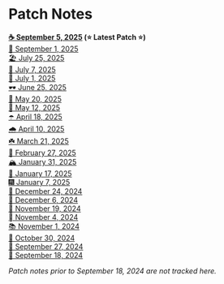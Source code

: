 # Patch Notes

**[☕ September 5, 2025](patch-notes/2025/patches09052025.md) (⭐ Latest Patch ⭐)**<br>
[🍁 September 1, 2025](patch-notes/2025/patches09012025.md)<br>
[🏖️ July 25, 2025](patch-notes/2025/patches07252025.md)<br>
[🍉 July 7, 2025](patch-notes/2025/patches07072025.md)<br>
[🧨 July 1, 2025](patch-notes/2025/patches07012025.md)<br>
[🕶️ June 25, 2025](patch-notes/2025/patches06252025.md)<br>
[🌈 May 20, 2025](patch-notes/2025/patches05202025.md)<br>
[🌷 May 12, 2025](patch-notes/2025/patches05122025.md)<br>
[☂️ April 18, 2025](patch-notes/2025/patches04182025.md)<br>
[🌧️ April 10, 2025](patch-notes/2025/patches10042025.md)<br>
[☘️ March 21, 2025](patch-notes/2025/patches03212025.md)<br>
[💞 February 27, 2025](patch-notes/2025/patches02272025.md)<br>
[🏔️ January 31, 2025](patch-notes/2025/patches01312025.md)<br>
[🧊 January 17, 2025](patch-notes/2025/patches01172025.md)<br>
[🎆 January 7, 2025](patch-notes/2025/patches01072025.md)<br>
[🎄 December 24, 2024](patch-notes/2024/patches12242024.md)<br>
[🎁 December 6, 2024](patch-notes/2024/patches12062024.md)<br>
[🦃 November 19, 2024](patch-notes/2024/patches11192024.md)<br>
[🪾 November 4, 2024](patch-notes/2024/patches11042024.md)<br>
[📚 November 1, 2024](patch-notes/2024/patches11012024.md)<br>
[🎃 October 30, 2024](patch-notes/2024/patches10302024.md)<br>
[🍂 September 27, 2024](patch-notes/2024/patches09262024.md)<br>
[🎒 September 18, 2024](patch-notes/2024/patches09182024.md)<br>

*Patch notes prior to September 18, 2024 are not tracked here.*